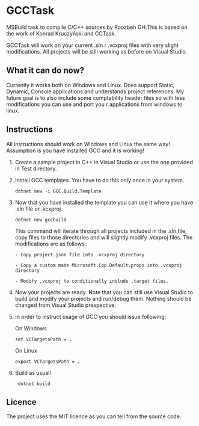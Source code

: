 GCCTask
======

MSBuild task to compile C/C++ sources by Roozbeh GH.This is based on the work of Konrad Kruczyński and CCTask.

GCCTask will work on your current .sln r .vcxproj files with very slight modifications. All projects will be still working as before on Visual Studio.


What it can do now?
-------------------
Currently it works both on Windows and Linux.
Does support Static, Dynamic, Console applications and understands project references. My future goal is to also include some comptability header files so with less modifications you can use and port you r applications from windows to linux.

Instructions
-------
All instructions should work on Windows and Linux the same way! Assumption is you have installed GCC and it is working!

 1. Create a sample project in C++ in Visual Studio or use the one provided in Test directory.
 
 2. Install GCC templates. You have to do this only once in your system.
 
        dotnet new -i GCC.Build.Template
       
 3. Now that you have installed the template you can use it where you have .sln file or .vcxproj
 
        dotnet new gccbuild
        
    This command will iterate through all projects included in the .sln file, copy files to those directories and will slightly modify .vcxproj files. The modifications are as follows :
   
        - Copy project.json file into .vcxproj directory
    
        - Copy a custom made Microsoft.Cpp.Default.props into .vcxproj directory
    
        - Modify .vcxproj to conditionally include .target files.
    
 4. Now your projects are ready. Note that you can still use Visual Studio to build and modify your projects and run/debug them. Nothing should be changed from Visual Studio prespective.
 
 5. In order to instruct usage of GCC you should issue following:
    
    On Windows

        set VCTargetsPath = .
       
    On Linux

        export VCTargetsPath = .
        
 6. Build as usuall
 
         dotnet build
    

Licence
-------
The project uses the MIT licence as you can tell from the source code.
